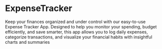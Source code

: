 # ExpenseTracker
Keep your finances organized and under control with our easy-to-use Expense Tracker App. Designed to help you monitor your spending, budget efficiently, and save smarter, this app allows you to log daily expenses, categorize transactions, and visualize your financial habits with insightful charts and summaries

